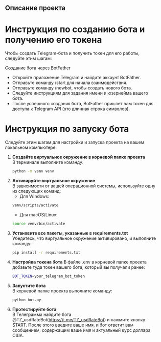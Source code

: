 ## Описание проекта

# Инструкция по созданию бота и получению его токена
Чтобы создать Telegram-бота и получить токен для его работы, следуйте этим шагам:

Создание бота через BotFather
- Откройте приложение Telegram и найдите аккаунт BotFather.
- Отправьте команду /start для начала взаимодействия.
- Отправьте команду /newbot, чтобы создать нового бота.
- Следуйте инструкциям для задания имени и юзернейма вашего бота.
- После успешного создания бота, BotFather пришлет вам токен для доступа к Telegram API (это длинная строка символов).
   
# Инструкция по запуску бота
Следуйте этим шагам для настройки и запуска проекта на вашем локальном компьютере:

1. **Создайте виртуальное окружение в корневой папке проекта**  
В терминале выполните команду:
   ```bash
   python -m venv venv
   ```
2. **Активируйте виртуальное окружение**  
В зависимости от вашей операционной системы, используйте одну из следующих команд:
   - Для Windows:
    ```bash
    venv/scripts/activate
    ```
   - Для macOS/Linux:
    ```bash
   source venv/bin/activate
    ```
3. **Установите все пакеты, указанные в requirements.txt**  
Убедитесь, что виртуальное окружение активировано, и выполните команду:
    ```bash
   pip install -r requirements.txt
 
4. **Настройка токена бота**
В файле .env в корневой папке проекта добавьте туда токен вашего бота, который вы получали ранее:
   ```bash
   BOT_TOKEN=your_telegram_bot_token
   ```
5. **Запустите бота**  
В корневой папке проекта выполните команду:
    ```bash
   python bot.py 
    ```
6. **Протестируйте бота**  
В Телеграмма найдите бота @TZ_usdRateBot(https://t.me/TZ_usdRateBot) и нажмите кнопку START.
После этого введите ваше имя, и бот ответит вам сообщением, содержащим ваше имя и актуальный курс доллара США.


